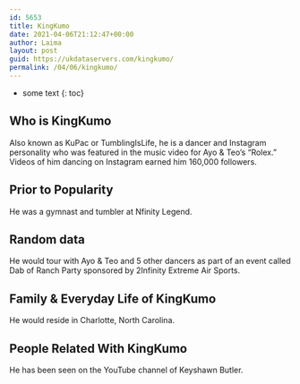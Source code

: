 ```yaml
---
id: 5653
title: KingKumo
date: 2021-04-06T21:12:47+00:00
author: Laima
layout: post
guid: https://ukdataservers.com/kingkumo/
permalink: /04/06/kingkumo/
---
```


* some text
{: toc}


## Who is KingKumo
                  
                  
                  
Also known as KuPac or TumblingIsLife, he is a dancer and Instagram personality who was featured in the music video for Ayo & Teo&#8217;s &#8220;Rolex.&#8221; Videos of him dancing on Instagram earned him 160,000 followers. 
                  
              
            
              
            
                
                
                
## Prior to Popularity
                  
                  
                  
He was a gymnast and tumbler at Nfinity Legend. 
                  
              
            
              
            
                
                
                
## Random data
                  
                  
                  
He would tour with Ayo & Teo and 5 other dancers as part of an event called Dab of Ranch Party sponsored by 2Infinity Extreme Air Sports. 
                  
              
            
              
            
                
                
                
## Family & Everyday Life of KingKumo
                  
                  
                  
He would reside in Charlotte, North Carolina. 
                  
              
            
              
            
                
                
                
## People Related With KingKumo
                  
                  
                  
He has been seen on the YouTube channel of Keyshawn Butler. 
                  
              
            
              
            
                
              
            
              
              
            
            
              
            
          
          
          